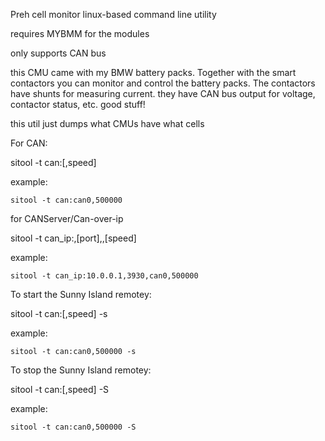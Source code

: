 

Preh cell monitor linux-based command line utility

requires MYBMM for the modules

only supports CAN bus

this CMU came with my BMW battery packs.  Together with the smart contactors you can monitor and control the battery packs.  The contactors have shunts for measuring current.  they have CAN bus output for voltage, contactor status, etc.  good stuff!

this util just dumps what CMUs have what cells


For CAN:

sitool -t can:<device>[,speed]

example:

	sitool -t can:can0,500000


for CANServer/Can-over-ip

sitool -t can_ip:<ip addr>,[port],<interface>,[speed]

example:

	sitool -t can_ip:10.0.0.1,3930,can0,500000


To start the Sunny Island remotey:

sitool -t can:<device>[,speed] -s

example:

	sitool -t can:can0,500000 -s


To stop the Sunny Island remotey:

sitool -t can:<device>[,speed] -S

example:

	sitool -t can:can0,500000 -S
